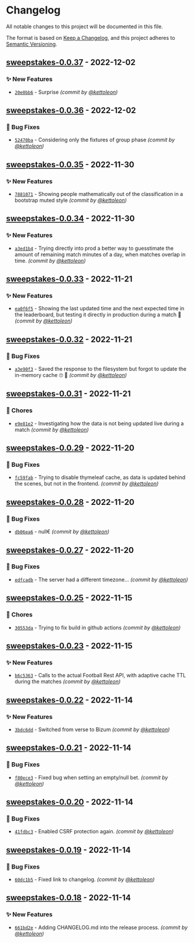 # Changelog
All notable changes to this project will be documented in this file.

The format is based on [Keep a Changelog](https://keepachangelog.com/en/1.0.0/),
and this project adheres to [Semantic Versioning](https://semver.org/spec/v2.0.0.html).

## [sweepstakes-0.0.37] - 2022-12-02
### :sparkles: New Features
- [`20e0bb6`](https://github.com/kettoleon/sweepstakes/commit/20e0bb69c8b4bbc19c86428119b0f92fe91d04a3) - Surprise *(commit by [@kettoleon](https://github.com/kettoleon))*


## [sweepstakes-0.0.36] - 2022-12-02
### :bug: Bug Fixes
- [`52470ba`](https://github.com/kettoleon/sweepstakes/commit/52470ba9894408799a1c3dd132111ca464521a2d) - Considering only the fixtures of group phase *(commit by [@kettoleon](https://github.com/kettoleon))*


## [sweepstakes-0.0.35] - 2022-11-30
### :sparkles: New Features
- [`7881071`](https://github.com/kettoleon/sweepstakes/commit/7881071be6fc89c0b5dbd92b13cebca2f3596687) - Showing people mathematically out of the classification in a bootstrap muted style *(commit by [@kettoleon](https://github.com/kettoleon))*


## [sweepstakes-0.0.34] - 2022-11-30
### :sparkles: New Features
- [`a3ed1b4`](https://github.com/kettoleon/sweepstakes/commit/a3ed1b4f051c229fe3fb953712644e43e46be460) - Trying directly into prod a better way to guesstimate the amount of remaining match minutes of a day, when matches overlap in time. *(commit by [@kettoleon](https://github.com/kettoleon))*


## [sweepstakes-0.0.33] - 2022-11-21
### :sparkles: New Features
- [`ea0f6f5`](https://github.com/kettoleon/sweepstakes/commit/ea0f6f5dd1e9e27ea76969f85deedb86444af8cf) - Showing the last updated time and the next expected time in the leaderboard, but testing it directly in production during a match :crossed_fingers: *(commit by [@kettoleon](https://github.com/kettoleon))*


## [sweepstakes-0.0.32] - 2022-11-21
### :bug: Bug Fixes
- [`a3e90f3`](https://github.com/kettoleon/sweepstakes/commit/a3e90f3a30f6870f1653ffc73c743c48e3a6a141) - Saved the response to the filesystem but forgot to update the in-memory cache :roll_eyes: :facepalm: *(commit by [@kettoleon](https://github.com/kettoleon))*


## [sweepstakes-0.0.31] - 2022-11-21
### :wrench: Chores
- [`e9e81e2`](https://github.com/kettoleon/sweepstakes/commit/e9e81e2bf8f7232bcc664af2bb4e24f24f304c38) - Investigating how the data is not being updated live during a match *(commit by [@kettoleon](https://github.com/kettoleon))*


## [sweepstakes-0.0.29] - 2022-11-20
### :bug: Bug Fixes
- [`fc59fab`](https://github.com/kettoleon/sweepstakes/commit/fc59fab596571ca83335c60bb9f3d3368b93d284) - Trying to disable thymeleaf cache, as data is updated behind the scenes, but not in the frontend. *(commit by [@kettoleon](https://github.com/kettoleon))*


## [sweepstakes-0.0.28] - 2022-11-20
### :bug: Bug Fixes
- [`db06ea6`](https://github.com/kettoleon/sweepstakes/commit/db06ea67fe63cc40713cf49cece350db17f98e48) - null€ *(commit by [@kettoleon](https://github.com/kettoleon))*


## [sweepstakes-0.0.27] - 2022-11-20
### :bug: Bug Fixes
- [`edfcadb`](https://github.com/kettoleon/sweepstakes/commit/edfcadb3c7603c9948c29afb8b86d6b8dc43cd41) - The server had a different timezone... *(commit by [@kettoleon](https://github.com/kettoleon))*


## [sweepstakes-0.0.25] - 2022-11-15
### :wrench: Chores
- [`30553da`](https://github.com/kettoleon/sweepstakes/commit/30553da8f26a2836a7974f2c6773e620fdd59939) - Trying to fix build in github actions *(commit by [@kettoleon](https://github.com/kettoleon))*


## [sweepstakes-0.0.23] - 2022-11-15
### :sparkles: New Features
- [`b6c5363`](https://github.com/kettoleon/sweepstakes/commit/b6c5363d551740b211622f1e90d242d57839f56d) - Calls to the actual Football Rest API, with adaptive cache TTL during the matches *(commit by [@kettoleon](https://github.com/kettoleon))*


## [sweepstakes-0.0.22] - 2022-11-14
### :sparkles: New Features
- [`3bdc6dd`](https://github.com/kettoleon/sweepstakes/commit/3bdc6dddb170ce3ef4aae81965f1e905ef59f5b2) - Switched from verse to Bizum *(commit by [@kettoleon](https://github.com/kettoleon))*


## [sweepstakes-0.0.21] - 2022-11-14
### :bug: Bug Fixes
- [`f80ece3`](https://github.com/kettoleon/sweepstakes/commit/f80ece3f093c9831e7a3a56acd5c628435159d6d) - Fixed bug when setting an empty/null bet. *(commit by [@kettoleon](https://github.com/kettoleon))*


## [sweepstakes-0.0.20] - 2022-11-14
### :bug: Bug Fixes
- [`41fdbc3`](https://github.com/kettoleon/sweepstakes/commit/41fdbc3449d0f7b06baf4367eddad8aa9491b0f9) - Enabled CSRF protection again. *(commit by [@kettoleon](https://github.com/kettoleon))*


## [sweepstakes-0.0.19] - 2022-11-14
### :bug: Bug Fixes
- [`60dc1b5`](https://github.com/kettoleon/sweepstakes/commit/60dc1b56f2286bb32f42c3fc0931a7fb5b966192) - Fixed link to changelog. *(commit by [@kettoleon](https://github.com/kettoleon))*


## [sweepstakes-0.0.18] - 2022-11-14
### :sparkles: New Features
- [`661bd2e`](https://github.com/kettoleon/sweepstakes/commit/661bd2ed6f5b8b4fd40c1934456dcab8ec2d0b2e) - Adding CHANGELOG.md into the release process. *(commit by [@kettoleon](https://github.com/kettoleon))*


[sweepstakes-0.0.18]: https://github.com/kettoleon/sweepstakes/compare/sweepstakes-0.0.17...sweepstakes-0.0.18
[sweepstakes-0.0.19]: https://github.com/kettoleon/sweepstakes/compare/sweepstakes-0.0.18...sweepstakes-0.0.19
[sweepstakes-0.0.20]: https://github.com/kettoleon/sweepstakes/compare/sweepstakes-0.0.19...sweepstakes-0.0.20
[sweepstakes-0.0.21]: https://github.com/kettoleon/sweepstakes/compare/sweepstakes-0.0.20...sweepstakes-0.0.21
[sweepstakes-0.0.22]: https://github.com/kettoleon/sweepstakes/compare/sweepstakes-0.0.21...sweepstakes-0.0.22
[sweepstakes-0.0.23]: https://github.com/kettoleon/sweepstakes/compare/sweepstakes-0.0.22...sweepstakes-0.0.23
[sweepstakes-0.0.25]: https://github.com/kettoleon/sweepstakes/compare/sweepstakes-0.0.24...sweepstakes-0.0.25
[sweepstakes-0.0.27]: https://github.com/kettoleon/sweepstakes/compare/sweepstakes-0.0.26...sweepstakes-0.0.27
[sweepstakes-0.0.28]: https://github.com/kettoleon/sweepstakes/compare/sweepstakes-0.0.27...sweepstakes-0.0.28
[sweepstakes-0.0.29]: https://github.com/kettoleon/sweepstakes/compare/sweepstakes-0.0.28...sweepstakes-0.0.29
[sweepstakes-0.0.31]: https://github.com/kettoleon/sweepstakes/compare/sweepstakes-0.0.30...sweepstakes-0.0.31
[sweepstakes-0.0.32]: https://github.com/kettoleon/sweepstakes/compare/sweepstakes-0.0.31...sweepstakes-0.0.32
[sweepstakes-0.0.33]: https://github.com/kettoleon/sweepstakes/compare/sweepstakes-0.0.32...sweepstakes-0.0.33
[sweepstakes-0.0.34]: https://github.com/kettoleon/sweepstakes/compare/sweepstakes-0.0.33...sweepstakes-0.0.34
[sweepstakes-0.0.35]: https://github.com/kettoleon/sweepstakes/compare/sweepstakes-0.0.34...sweepstakes-0.0.35
[sweepstakes-0.0.36]: https://github.com/kettoleon/sweepstakes/compare/sweepstakes-0.0.35...sweepstakes-0.0.36
[sweepstakes-0.0.37]: https://github.com/kettoleon/sweepstakes/compare/sweepstakes-0.0.36...sweepstakes-0.0.37